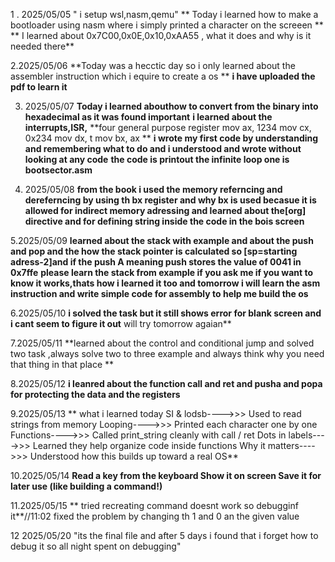 1   . 2025/05/05 
" i setup wsl,nasm,qemu"
** Today i learned how to make a bootloader using nasm where i simply printed a character on the screeen ** 
** I learned about 0x7C00,0x0E,0x10,0xAA55 , what it does and why is it needed there**

2.2025/05/06
**Today was a hecctic day so i only learned about the assembler instruction which i equire to create a os **
**i have uploaded the pdf to learn it**

3. 2025/05/07
**Today i learned abouthow to convert from the binary into hexadecimal as it was found important**
**i learned about the interrupts,ISR,**
**four general purpose register
mov ax, 1234
 mov cx, 0x234
 mov dx, t
 mov bx, ax
**
**i wrote my first code by understanding and remembering what to do and i understood and wrote without looking at any code**
**the code is printout the infinite loop one is bootsector.asm**

4. 2025/05/08
**from the book i used the memory referncing and dereferncing by using th bx register and why bx is used becasue it is allowed for indirect memory adressing and learned about the[org] directive and for defining string inside the code in the bois screen**

5.2025/05/09
**learned about the stack with example and about the push and pop and the how the stack pointer is calculated so [sp=starting adress-2]and if the push A meaning push stores the value of 0041 in 0x7ffe**
**please learn the stack from example if you ask me if you want to know it works,thats how i learned it too and tomorrow i will learn the asm instruction and write simple code for assembly to help me build the os**

6.2025/05/10
**i solved the task but it still shows error for blank screen and i cant seem to figure it out** will try tomorrow agaian**

7.2025/05/11
**learned about the control and conditional jump and solved two task ,always solve two to three example and always think why you need that thing in that place **

8.2025/05/12
**i leanred about the function call and ret and pusha and popa for protecting the data and the registers**

9.2025/05/13
**
what i learned today
 SI & lodsb---->>> Used to read strings from memory
 Looping---->>> Printed each character one by one
 Functions---->>> Called print_string cleanly with call / ret
 Dots in labels---->>> Learned they help organize code inside functions
 Why it matters---->>> Understood how this builds up toward a real OS**

10.2025/05/14
**Read a key from the keyboard
Show it on screen
Save it for later use (like building a command!)**

11.2025/05/15
 ** tried recreating command doesnt work so debugginf it**//11:02 fixed the problem by changing th 1 and 0 an the given value

 12 2025/05/20
 "its the final file and after 5 days i found that i forget how to debug it so all night spent on debugging"
 